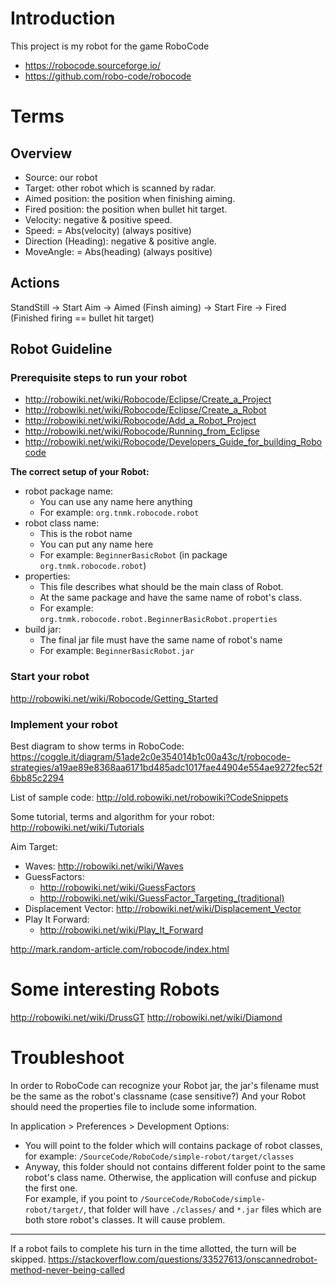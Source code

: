 # Introduction
This project is my robot for the game RoboCode
- https://robocode.sourceforge.io/
- https://github.com/robo-code/robocode

# Terms
## Overview
- Source: our robot
- Target: other robot which is scanned by radar.
- Aimed position: the position when finishing aiming.
- Fired position: the position when bullet hit target.
- Velocity: negative & positive speed.
- Speed: = Abs(velocity) (always positive)
- Direction (Heading): negative & positive angle.
- MoveAngle: = Abs(heading) (always positive)

## Actions 
StandStill -> Start Aim -> Aimed (Finsh aiming) -> Start Fire -> Fired (Finished firing == bullet hit target)

## Robot Guideline
### Prerequisite steps to run your robot
- http://robowiki.net/wiki/Robocode/Eclipse/Create_a_Project
- http://robowiki.net/wiki/Robocode/Eclipse/Create_a_Robot
- http://robowiki.net/wiki/Robocode/Add_a_Robot_Project
- http://robowiki.net/wiki/Robocode/Running_from_Eclipse
- http://robowiki.net/wiki/Robocode/Developers_Guide_for_building_Robocode

**The correct setup of your Robot:**
- robot package name: 
    - You can use any name here anything
    - For example: `org.tnmk.robocode.robot`
- robot class name: 
    - This is the robot name
    - You can put any name here
    - For example: `BeginnerBasicRobot` (in package `org.tnmk.robocode.robot`)
- properties:
    - This file describes what should be the main class of Robot.  
    - At the same package and have the same name of robot's class.
    - For example: `org.tnmk.robocode.robot.BeginnerBasicRobot.properties`
- build jar:
    - The final jar file must have the same name of robot's name 
    - For example: `BeginnerBasicRobot.jar`

### Start your robot
http://robowiki.net/wiki/Robocode/Getting_Started

### Implement your robot
Best diagram to show terms in RoboCode:
https://coggle.it/diagram/51ade2c0e354014b1c00a43c/t/robocode-strategies/a19ae89e8368aa6171bd485adc1017fae44904e554ae9272fec52f6bb85c2294

List of sample code: http://old.robowiki.net/robowiki?CodeSnippets

Some tutorial, terms and algorithm for your robot: http://robowiki.net/wiki/Tutorials

Aim Target:
  - Waves: http://robowiki.net/wiki/Waves    
  - GuessFactors: 
    - http://robowiki.net/wiki/GuessFactors
    - http://robowiki.net/wiki/GuessFactor_Targeting_(traditional)
  - Displacement Vector: http://robowiki.net/wiki/Displacement_Vector  
  - Play It Forward:
    - http://robowiki.net/wiki/Play_It_Forward        
    
http://mark.random-article.com/robocode/index.html

# Some interesting Robots
http://robowiki.net/wiki/DrussGT
http://robowiki.net/wiki/Diamond

# Troubleshoot
In order to RoboCode can recognize your Robot jar, the jar's filename must be the same as the robot's classname (case sensitive?)
And your Robot should need the properties file to include some information.

In application > Preferences > Development Options: 
- You will point to the folder which will contains package of robot classes, for example: `/SourceCode/RoboCode/simple-robot/target/classes`
- Anyway, this folder should not contains different folder point to the same robot's class name. Otherwise, the application will confuse and pickup the first one.  
For example, if you point to `/SourceCode/RoboCode/simple-robot/target/`, that folder will have `./classes/` and `*.jar` files which are both store robot's classes. It will cause problem.
---------------------------------------------------
If a robot fails to complete his turn in the time allotted, the turn will be skipped. 
https://stackoverflow.com/questions/33527613/onscannedrobot-method-never-being-called